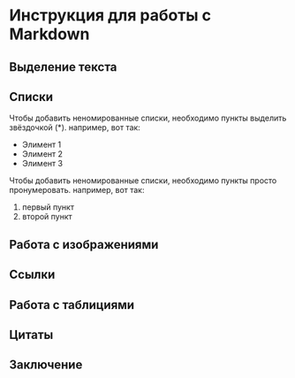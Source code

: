 # Инструкция для работы с Markdown

## Выделение текста

## Списки

Чтобы добавить неномированные списки, необходимо пункты выделить звёздочкой (*). например, вот так:
* Элимент 1
* Элимент 2
* Элимент 3

Чтобы добавить неномированные списки, необходимо пункты просто пронумеровать. например, вот так:

1. первый пункт
2. второй пункт

## Работа с изображениями

## Ссылки

## Работа с таблициями

## Цитаты

## Заключение